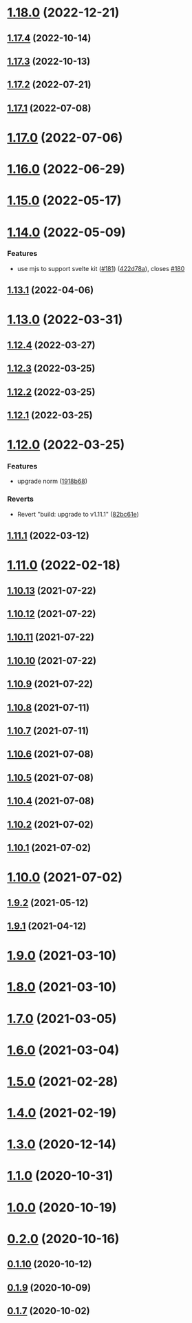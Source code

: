 # [1.18.0](https://github.com/bytedance/bytemd/compare/v1.17.4...v1.18.0) (2022-12-21)



## [1.17.4](https://github.com/bytedance/bytemd/compare/v1.17.3...v1.17.4) (2022-10-14)



## [1.17.3](https://github.com/bytedance/bytemd/compare/v1.17.2...v1.17.3) (2022-10-13)



## [1.17.2](https://github.com/bytedance/bytemd/compare/v1.17.1...v1.17.2) (2022-07-21)



## [1.17.1](https://github.com/bytedance/bytemd/compare/v1.17.0...v1.17.1) (2022-07-08)



# [1.17.0](https://github.com/bytedance/bytemd/compare/v1.16.0...v1.17.0) (2022-07-06)



# [1.16.0](https://github.com/bytedance/bytemd/compare/v1.15.0...v1.16.0) (2022-06-29)



# [1.15.0](https://github.com/bytedance/bytemd/compare/v1.14.0...v1.15.0) (2022-05-17)



# [1.14.0](https://github.com/bytedance/bytemd/compare/v1.13.1...v1.14.0) (2022-05-09)


### Features

* use mjs to support svelte kit ([#181](https://github.com/bytedance/bytemd/issues/181)) ([422d78a](https://github.com/bytedance/bytemd/commit/422d78ac1e4c8f0a5bc392ad4b18ff927ba41d6a)), closes [#180](https://github.com/bytedance/bytemd/issues/180)



## [1.13.1](https://github.com/bytedance/bytemd/compare/v1.13.0...v1.13.1) (2022-04-06)



# [1.13.0](https://github.com/bytedance/bytemd/compare/v1.12.4...v1.13.0) (2022-03-31)



## [1.12.4](https://github.com/bytedance/bytemd/compare/v1.12.3...v1.12.4) (2022-03-27)



## [1.12.3](https://github.com/bytedance/bytemd/compare/v1.12.2...v1.12.3) (2022-03-25)



## [1.12.2](https://github.com/bytedance/bytemd/compare/v1.12.1...v1.12.2) (2022-03-25)



## [1.12.1](https://github.com/bytedance/bytemd/compare/v1.12.0...v1.12.1) (2022-03-25)



# [1.12.0](https://github.com/bytedance/bytemd/compare/v1.11.1...v1.12.0) (2022-03-25)


### Features

* upgrade norm ([1918b68](https://github.com/bytedance/bytemd/commit/1918b68d32e0e2500a723a0b072dd80433ae8fad))


### Reverts

* Revert "build: upgrade to v1.11.1" ([82bc61e](https://github.com/bytedance/bytemd/commit/82bc61e1d9cabd20afbada50a607fbd5ae99a88a))



## [1.11.1](https://github.com/bytedance/bytemd/compare/v1.11.0...v1.11.1) (2022-03-12)



# [1.11.0](https://github.com/bytedance/bytemd/compare/v1.10.13...v1.11.0) (2022-02-18)



## [1.10.13](https://github.com/bytedance/bytemd/compare/v1.10.12...v1.10.13) (2021-07-22)



## [1.10.12](https://github.com/bytedance/bytemd/compare/v1.10.11...v1.10.12) (2021-07-22)



## [1.10.11](https://github.com/bytedance/bytemd/compare/v1.10.10...v1.10.11) (2021-07-22)



## [1.10.10](https://github.com/bytedance/bytemd/compare/v1.10.9...v1.10.10) (2021-07-22)



## [1.10.9](https://github.com/bytedance/bytemd/compare/v1.10.8...v1.10.9) (2021-07-22)



## [1.10.8](https://github.com/bytedance/bytemd/compare/v1.10.7...v1.10.8) (2021-07-11)



## [1.10.7](https://github.com/bytedance/bytemd/compare/v1.10.6...v1.10.7) (2021-07-11)



## [1.10.6](https://github.com/bytedance/bytemd/compare/v1.10.5...v1.10.6) (2021-07-08)



## [1.10.5](https://github.com/bytedance/bytemd/compare/v1.10.4...v1.10.5) (2021-07-08)



## [1.10.4](https://github.com/bytedance/bytemd/compare/v1.10.3...v1.10.4) (2021-07-08)



## [1.10.2](https://github.com/bytedance/bytemd/compare/v1.10.1...v1.10.2) (2021-07-02)



## [1.10.1](https://github.com/bytedance/bytemd/compare/v1.10.0...v1.10.1) (2021-07-02)



# [1.10.0](https://github.com/bytedance/bytemd/compare/v1.9.2...v1.10.0) (2021-07-02)



## [1.9.2](https://github.com/bytedance/bytemd/compare/v1.9.1...v1.9.2) (2021-05-12)



## [1.9.1](https://github.com/bytedance/bytemd/compare/v1.9.0...v1.9.1) (2021-04-12)



# [1.9.0](https://github.com/bytedance/bytemd/compare/v1.8.0...v1.9.0) (2021-03-10)



# [1.8.0](https://github.com/bytedance/bytemd/compare/v1.7.1...v1.8.0) (2021-03-10)



# [1.7.0](https://github.com/bytedance/bytemd/compare/v1.6.0...v1.7.0) (2021-03-05)



# [1.6.0](https://github.com/bytedance/bytemd/compare/v1.5.0...v1.6.0) (2021-03-04)



# [1.5.0](https://github.com/bytedance/bytemd/compare/v1.4.0...v1.5.0) (2021-02-28)



# [1.4.0](https://github.com/bytedance/bytemd/compare/v1.3.4...v1.4.0) (2021-02-19)



# [1.3.0](https://github.com/bytedance/bytemd/compare/v1.2.0...v1.3.0) (2020-12-14)



# [1.1.0](https://github.com/bytedance/bytemd/compare/v1.0.3...v1.1.0) (2020-10-31)



# [1.0.0](https://github.com/bytedance/bytemd/compare/v0.2.1...v1.0.0) (2020-10-19)



# [0.2.0](https://github.com/bytedance/bytemd/compare/v0.1.10...v0.2.0) (2020-10-16)



## [0.1.10](https://github.com/bytedance/bytemd/compare/v0.1.9...v0.1.10) (2020-10-12)



## [0.1.9](https://github.com/bytedance/bytemd/compare/v0.1.8...v0.1.9) (2020-10-09)



## [0.1.7](https://github.com/bytedance/bytemd/compare/v0.1.6...v0.1.7) (2020-10-02)

